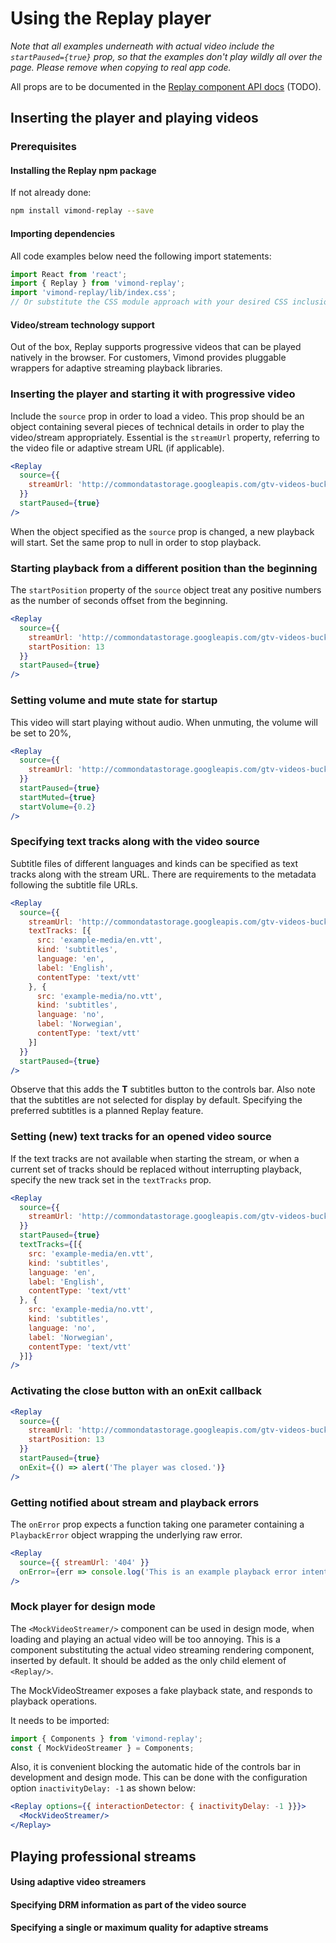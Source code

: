 # Using the Replay player

*Note that all examples underneath with actual video include the `startPaused={true}` prop, so that the examples don't play wildly all over the page. Please remove when copying to real app code.*

All props are to be documented in the [Replay component API docs](#) (TODO).

## Inserting the player and playing videos

### Prerequisites

#### Installing the Replay npm package

If not already done:

```sh
npm install vimond-replay --save
```

#### Importing dependencies

All code examples below need the following import statements:

```javascript
import React from 'react';
import { Replay } from 'vimond-replay';
import 'vimond-replay/lib/index.css'; 
// Or substitute the CSS module approach with your desired CSS inclusion mechanism.
```

#### Video/stream technology support

Out of the box, Replay supports progressive videos that can be played natively in the browser. For customers, Vimond provides pluggable wrappers for adaptive streaming playback libraries.

### Inserting the player and starting it with progressive video

Include the `source` prop in order to load a video. This prop should be an object containing several pieces of technical details in order to play the video/stream appropriately. Essential is the `streamUrl` property, referring to the video file or adaptive stream URL (if applicable).

```.jsx
<Replay
  source={{ 
    streamUrl: 'http://commondatastorage.googleapis.com/gtv-videos-bucket/sample/BigBuckBunny.mp4'
  }}
  startPaused={true}
/>
```

When the object specified as the `source` prop is changed, a new playback will start. Set the same prop to null in order to stop playback.

### Starting playback from a different position than the beginning

The `startPosition` property of the `source` object treat any positive numbers as the number of seconds offset from the beginning.

```.jsx
<Replay
  source={{ 
    streamUrl: 'http://commondatastorage.googleapis.com/gtv-videos-bucket/sample/BigBuckBunny.mp4',
    startPosition: 13
  }}
  startPaused={true}
/>
```

### Setting volume and mute state for startup

This video will start playing without audio. When unmuting, the volume will be set to 20%,

```.jsx
<Replay
  source={{ 
    streamUrl: 'http://commondatastorage.googleapis.com/gtv-videos-bucket/sample/BigBuckBunny.mp4'
  }}
  startPaused={true}
  startMuted={true}
  startVolume={0.2}
/>
```

### Specifying text tracks along with the video source

Subtitle files of different languages and kinds can be specified as text tracks along with the stream URL. There are requirements to the metadata following the subtitle file URLs.

```.jsx
<Replay
  source={{ 
    streamUrl: 'http://commondatastorage.googleapis.com/gtv-videos-bucket/sample/BigBuckBunny.mp4',
    textTracks: [{
      src: 'example-media/en.vtt',
      kind: 'subtitles',
      language: 'en',
      label: 'English',
      contentType: 'text/vtt'
    }, {
      src: 'example-media/no.vtt',
      kind: 'subtitles',
      language: 'no',
      label: 'Norwegian',
      contentType: 'text/vtt'
	}]
  }}
  startPaused={true}
/>
```

Observe that this adds the **T** subtitles button to the controls bar. Also note that the subtitles are not selected for display by default. Specifying the preferred subtitles is a planned Replay feature.

### Setting (new) text tracks for an opened video source

If the text tracks are not available when starting the stream, or when a current set of tracks should be replaced without interrupting playback, specify the new track set in the `textTracks` prop.

```.jsx
<Replay
  source={{ 
    streamUrl: 'http://commondatastorage.googleapis.com/gtv-videos-bucket/sample/BigBuckBunny.mp4'
  }}
  startPaused={true}
  textTracks={[{
	src: 'example-media/en.vtt',
	kind: 'subtitles',
	language: 'en',
	label: 'English',
	contentType: 'text/vtt'
  }, {
	src: 'example-media/no.vtt',
	kind: 'subtitles',
	language: 'no',
	label: 'Norwegian',
	contentType: 'text/vtt'
  }]}
/>
```

### Activating the close button with an onExit callback

```.jsx
<Replay
  source={{ 
    streamUrl: 'http://commondatastorage.googleapis.com/gtv-videos-bucket/sample/BigBuckBunny.mp4',
    startPosition: 13
  }}
  startPaused={true}
  onExit={() => alert('The player was closed.')}
/>
```

### Getting notified about stream and playback errors

The `onError` prop expects a function taking one parameter containing a `PlaybackError` object wrapping the underlying raw error.

```.jsx
<Replay
  source={{ streamUrl: '404' }}
  onError={err => console.log('This is an example playback error intentionally triggered.', { code: err.code, message: err.messages })}
/>
```

### Mock player for design mode

The `<MockVideoStreamer/>` component can be used in design mode, when loading and playing an actual video will be too annoying. This is a component substituting the actual video streaming rendering component, inserted by default. It should be added as the only child element of `<Replay/>`.

The MockVideoStreamer exposes a fake playback state, and responds to playback operations.

It needs to be imported:

```javascript
import { Components } from 'vimond-replay';
const { MockVideoStreamer } = Components;
```

Also, it is convenient blocking the automatic hide of the controls bar in development and design mode. This can be done with the configuration option `inactivityDelay: -1` as shown below:

```.jsx
<Replay options={{ interactionDetector: { inactivityDelay: -1 }}}>
  <MockVideoStreamer/>
</Replay>
```

## Playing professional streams

#### Using adaptive video streamers

#### Specifying DRM information as part of the video source

#### Specifying a single or maximum quality for adaptive streams


